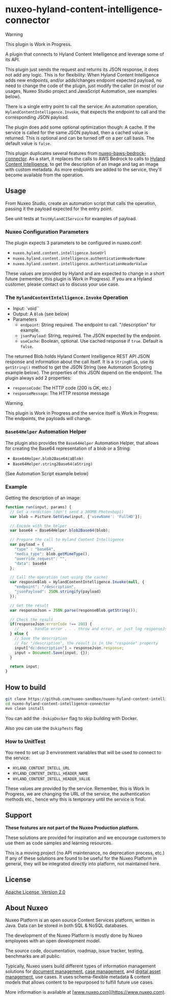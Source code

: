 # nuxeo-hyland-content-intelligence-connector

> [!WARNING]
> This plugin is Work in Progress.

A plugin that connects to Hyland Content Intelligence and leverage some of its API.

This plugin just sends the request and returns its JSON response, it does not add any logic. This is for flexibility: When Hyland Content Intelligence adds new endpoints, and/or adds/changes endpoint expected payload, no need to change the code of the plugin, just modify the caller (in most of our usages, Nuxeo Studio project and JavaScript Automation, see examples below).

There is a single entry point to call the service: An automation operation, `HylandContentIntelligence.Invoke`, that expects the endpoint to call and the corresponding JSON payload.

The plugin does add some optional optimization though: A cache. If the service is called for the same JSON payload, then a cached value is returned. This is optional and can be turned off on a per call basis. The default value is `false`.

This plugin duplicates several features from [nuxeo-baws-bedrock-connector](https://github.com/nuxeo-sandbox/nuxeo-aws-bedrock-connector). As a start, it replaces the calls to AWS Bedrock to calls to [Hyland Content Intelligence](https://www.hyland.com/en), to get the description of an image and tag an image with custom metadata. As more endpoints are added to the service, they'll become available from the operation.

## Usage

From Nuxeo Studio, create an automation script that calls the operation, passing it the payload expected for the entry point.

See unit tests at `TestHylandCIService` for examples of payload.

### Nuxeo Configuration Parameters

The plugin expects 3 parameters to be configured in nuxeo.conf:

* `nuxeo.hyland.content.intelligence.baseUrl`
* `nuxeo.hyland.content.intelligence.authenticationHeaderName`
* `nuxeo.hyland.content.intelligence.authenticationHeaderValue`

These values are provided by Hyland and are expected to change in a short future (remember, this plugin is Work in Progress). If you are a Hyland customer, please contact us to discuss your use case.


### The `HylandContentIntelligence.Invoke` Operation

* Input: `void``
* Output: A `Blob` (see below) 
* Parameters
  * `endpoint`: String required. The endpoint to call. "/description" for example.
  * `jsonPayload`: String, required. The JSON expected by the endpoint.
  * `useCache`: Boolean, optional. Use cached response if `true`. Default is `false`.

The returned Blob holds Hyland Content Intelligence REST API JSON response and information about the call itself. It is a `StringBlob`, use its `getString()` method to get the JSON String (see Automation Scripting example below). The properties of this JSON depend on the endpoint. The plugin always add 2 properties:

* `responseCode`: The HTTP code (200 is OK, etc.)
* `responseMessage`: The HTTP resonse message


> [!WARNING]
> This plugin is Work in Progress and the service itself is Work in Progress. The endpoints, the payloads will change.

### `Base64Helper` Automation Helper

The plugin also provides the `Base64Helper` Automation Helper, that allows for creating the Base64 representation of a blob or a String:

* `Base64Helper.blob2Base64(aBlob)`
* `Base64Helper.string2Base64(aString)`

(See Automation Script example below)

### Example

Getting the description of an image:

```js
function run(input, params) {
  // Get a rendition (don't send a 300MB Photoshop))
  var blob = Picture.GetView(input, {'viewName': 'FullHD'});

  // Encode with the helper
  var base64 = Base64Helper.blob2Base64(blob);

  // Prepare the call to Hyland Content Intelligence
  var payload = {
    "type" : "base64",
    "media_type": blob.getMimeType(),
    "override_request": "",
    "data": base64
  };

  // Call the operation (not using the cache)
  var responseBlob = HylandContentIntelligence.Invoke(null, {
    "endpoint": "/description",
    "jsonPayload": JSON.stringify(payload)
  });

  // Get the result
  var responseJson = JSON.parse(responseBlob.getString());

  // Check the result
  if(responseJson.errorCode !== 200) {
    // . . . handle error . . . throw and error, or just log responseJson.errorMessage . . .
  } else {
    // Save the description
    // For "/description", the result is in the "response" property
    input["dc:description"] = responseJson.response;
    input = Document.Save(input, {});
  }

  return input;
}
```


## How to build
```bash
git clone https://github.com/nuxeo-sandbox/nuxeo-hyland-content-intelligence-connector
cd nuxeo-hyland-content-intelligence-connector
mvn clean install
```

You can add the `-DskipDocker` flag to skip building with Docker.

Also you can use the `DskipTests` flag

### How to UnitTest

You need to set up 3 environment variables that will be used to connect to the service:

* `HYLAND_CONTENT_INTELL_URL`
* `HYLAND_CONTENT_INTELL_HEADER_NAME`
* `HYLAND_CONTENT_INTELL_HEADER_VALUE`

These values are provided by the service. Remember, this is Work In Progress, we are changing the URL of the service, the authentication methods etc., hence why this is temporary until the service is final.


## Support
**These features are not part of the Nuxeo Production platform.**

These solutions are provided for inspiration and we encourage customers to use them as code samples and learning
resources.

This is a moving project (no API maintenance, no deprecation process, etc.) If any of these solutions are found to be
useful for the Nuxeo Platform in general, they will be integrated directly into platform, not maintained here.


## License
[Apache License, Version 2.0](http://www.apache.org/licenses/LICENSE-2.0.html)


## About Nuxeo
Nuxeo Platform is an open source Content Services platform, written in Java. Data can be stored in both SQL & NoSQL
databases.

The development of the Nuxeo Platform is mostly done by Nuxeo employees with an open development model.

The source code, documentation, roadmap, issue tracker, testing, benchmarks are all public.

Typically, Nuxeo users build different types of information management solutions
for [document management](https://www.nuxeo.com/solutions/document-management/), [case management](https://www.nuxeo.com/solutions/case-management/),
and [digital asset management](https://www.nuxeo.com/solutions/dam-digital-asset-management/), use cases. It uses
schema-flexible metadata & content models that allows content to be repurposed to fulfill future use cases.

More information is available at [www.nuxeo.com](https://www.nuxeo.com).

